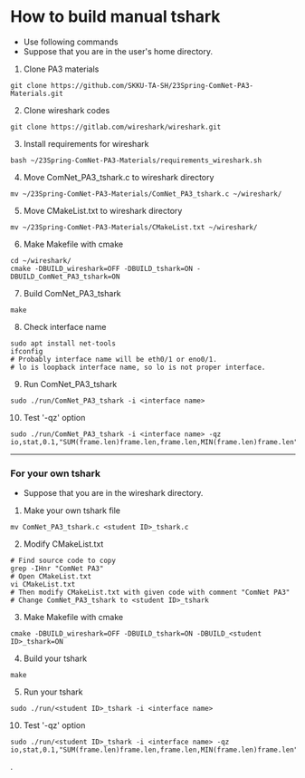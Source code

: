 # How to build manual tshark

* Use following commands
* Suppose that you are in the user's home directory.

1. Clone PA3 materials
```
git clone https://github.com/SKKU-TA-SH/23Spring-ComNet-PA3-Materials.git
```
2. Clone wireshark codes
```
git clone https://gitlab.com/wireshark/wireshark.git
```
3. Install requirements for wireshark
```
bash ~/23Spring-ComNet-PA3-Materials/requirements_wireshark.sh
```
4. Move ComNet\_PA3\_tshark.c to wireshark directory
```
mv ~/23Spring-ComNet-PA3-Materials/ComNet_PA3_tshark.c ~/wireshark/
```
5. Move CMakeList.txt to wireshark directory
```
mv ~/23Spring-ComNet-PA3-Materials/CMakeList.txt ~/wireshark/
```
6. Make Makefile with cmake
```
cd ~/wireshark/
cmake -DBUILD_wireshark=OFF -DBUILD_tshark=ON -DBUILD_ComNet_PA3_tshark=ON
```
7. Build ComNet\_PA3\_tshark
```
make
```
8. Check interface name
```
sudo apt install net-tools
ifconfig
# Probably interface name will be eth0/1 or eno0/1.
# lo is loopback interface name, so lo is not proper interface.
```
9. Run ComNet\_PA3\_tshark
```
sudo ./run/ComNet_PA3_tshark -i <interface name>
```
10. Test '-qz' option
```
sudo ./run/ComNet_PA3_tshark -i <interface name> -qz io,stat,0.1,"SUM(frame.len)frame.len,frame.len,MIN(frame.len)frame.len"
```
---
### For your own tshark

* Suppose that you are in the wireshark directory.

1. Make your own tshark file
```
mv ComNet_PA3_tshark.c <student ID>_tshark.c
```
2. Modify CMakeList.txt
```
# Find source code to copy
grep -IHnr "ComNet PA3"
# Open CMakeList.txt
vi CMakeList.txt
# Then modify CMakeList.txt with given code with comment "ComNet PA3"
# Change ComNet_PA3_tshark to <student ID>_tshark
```
3. Make Makefile with cmake
```
cmake -DBUILD_wireshark=OFF -DBUILD_tshark=ON -DBUILD_<student ID>_tshark=ON
```
4. Build your tshark
```
make
```
5. Run your tshark
```
sudo ./run/<student ID>_tshark -i <interface name>
```
10. Test '-qz' option
```
sudo ./run/<student ID>_tshark -i <interface name> -qz io,stat,0.1,"SUM(frame.len)frame.len,frame.len,MIN(frame.len)frame.len"
```
. 
